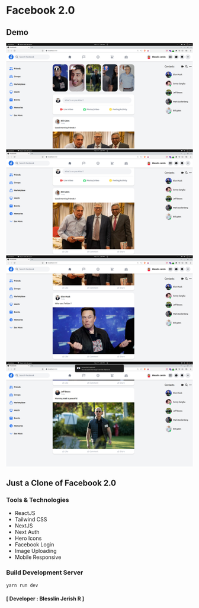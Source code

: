 # Facebook 2.0

## Demo

![Facebook Demo](Demo1.png)
![Facebook Demo](Demo2.png)
![Facebook Demo](Demo3.png)
![Facebook Demo](Demo4.png)

## Just a Clone of Facebook 2.0

### Tools & Technologies

- ReactJS
- Tailwind CSS
- NextJS
- Next Auth
- Hero Icons
- Facebook Login
- Image Uploading
- Mobile Responsive

### Build Development Server

```sh
yarn run dev
```

#### [ Developer : Blesslin Jerish R ]
